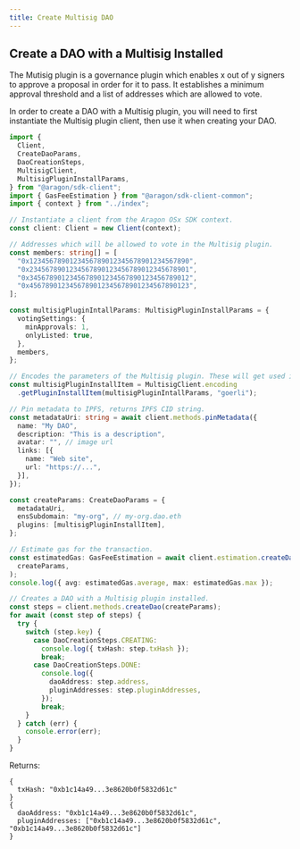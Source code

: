 ```yaml
---
title: Create Multisig DAO
---
```


## Create a DAO with a Multisig Installed

The Mutisig plugin is a governance plugin which enables x out of y signers to approve a proposal in order for it to pass.
It establishes a minimum approval threshold and a list of addresses which are allowed to vote.

In order to create a DAO with a Multisig plugin, you will need to first instantiate the Multisig plugin client, then use it when creating your DAO.

```ts
import {
  Client,
  CreateDaoParams,
  DaoCreationSteps,
  MultisigClient,
  MultisigPluginInstallParams,
} from "@aragon/sdk-client";
import { GasFeeEstimation } from "@aragon/sdk-client-common";
import { context } from "../index";

// Instantiate a client from the Aragon OSx SDK context.
const client: Client = new Client(context);

// Addresses which will be allowed to vote in the Multisig plugin.
const members: string[] = [
  "0x1234567890123456789012345678901234567890",
  "0x2345678901234567890123456789012345678901",
  "0x3456789012345678901234567890123456789012",
  "0x4567890123456789012345678901234567890123",
];

const multisigPluginIntallParams: MultisigPluginInstallParams = {
  votingSettings: {
    minApprovals: 1,
    onlyListed: true,
  },
  members,
};

// Encodes the parameters of the Multisig plugin. These will get used in the installation plugin for the DAO.
const multisigPluginInstallItem = MultisigClient.encoding
  .getPluginInstallItem(multisigPluginIntallParams, "goerli");

// Pin metadata to IPFS, returns IPFS CID string.
const metadataUri: string = await client.methods.pinMetadata({
  name: "My DAO",
  description: "This is a description",
  avatar: "", // image url
  links: [{
    name: "Web site",
    url: "https://...",
  }],
});

const createParams: CreateDaoParams = {
  metadataUri,
  ensSubdomain: "my-org", // my-org.dao.eth
  plugins: [multisigPluginInstallItem],
};

// Estimate gas for the transaction.
const estimatedGas: GasFeeEstimation = await client.estimation.createDao(
  createParams,
);
console.log({ avg: estimatedGas.average, max: estimatedGas.max });

// Creates a DAO with a Multisig plugin installed.
const steps = client.methods.createDao(createParams);
for await (const step of steps) {
  try {
    switch (step.key) {
      case DaoCreationSteps.CREATING:
        console.log({ txHash: step.txHash });
        break;
      case DaoCreationSteps.DONE:
        console.log({
          daoAddress: step.address,
          pluginAddresses: step.pluginAddresses,
        });
        break;
    }
  } catch (err) {
    console.error(err);
  }
}
```


Returns:
```tsx
{
  txHash: "0xb1c14a49...3e8620b0f5832d61c"
}
{
  daoAddress: "0xb1c14a49...3e8620b0f5832d61c",
  pluginAddresses: ["0xb1c14a49...3e8620b0f5832d61c", "0xb1c14a49...3e8620b0f5832d61c"]
}
```